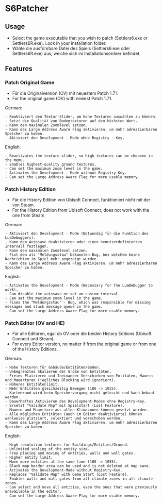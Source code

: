 # S6Patcher
## Usage
- Select the game executable that you wish to patch (Settlers6.exe or Settlers6R.exe). Look in your installation folder.
- Wähle die ausführbare Datei des Spiels (Settlers6.exe oder Settlers6R.exe) aus, welche sich im Installationsordner befindet.
  
## Features

### Patch Original Game
- Für die Originalversion (OV) mit neuestem Patch 1.71.
- For the original game (OV) with newest Patch 1.71.

German:
```
- Reaktiviert den Textur-Slider, um hohe Texturen auswählen zu können.
- Setzt die Qualität von Bodentexturen auf den höchsten Wert.
- Kann den maximalen Zoomlevel setzen.
- Kann das Large Address Aware Flag aktivieren, um mehr adressierbaren Speicher zu haben.
- Aktiviert den Development - Mode ohne Registry - Key.
```
English:
```
- Reactivates the texture-slider, so high textures can be choosen in the menu.
- Enables highest-quality ground textures.
- Can set the maximum zoom level in the game.
- Activates the Development - Mode without Registry-Key.
- Can set the Large Address Aware Flag for more usable memory.
```
### Patch History Edition
- Für die History Edition von Ubisoft Connect, funktioniert nicht mit der von Steam.
- For the History Edition from Ubisoft Connect, does not work with the one from Steam.

German:
```
- Aktiviert den Development - Mode (Notwendig für die Funktion des LuaDebuggers).
- Kann den Autosave deaktivieren oder einen benutzerdefinierten Intervall festlegen.
- Kann den maximalen Zoomlevel setzen.
- Fixt den als "Meldungsstau" bekannten Bug, bei welchem keine Nachrichten im Spiel mehr angezeigt wurden.
- Kann das Large Address Aware Flag aktivieren, um mehr adressierbaren Speicher zu haben.
```
English:
```
- Activates the Development - Mode (Necessary for the LuaDebugger to work).
- Can disable the autosave or set an custom interval.
- Can set the maximum zoom level in the game.
- Fixes the "Meldungsstau" - Bug, which was responsible for missing messages and stuck message queue in the game.
- Can set the Large Address Aware Flag for more usable memory.
```
### Patch Editor (OV and HE)
- Für alle Editoren, egal ob OV oder die beiden History Editions (Ubisoft Connect und Steam).
- For every Editor version, no matter if from the original game or from one of the History Editions.

German:
```
- Hohe Texturen für Gebäude/Entitäten/Boden.
- Unbegrenztes Skalieren der Größe von Entitäten.
- Freies Platzieren und Ineinander-Verschieben von Entitäten, Mauern und Mauertoren (jegliches Blocking wird ignoriert).
- Höheres Entitätenlimit.
- Mehr Entitäten gleichzeitig Bewegen (100 -> 1055).
- Kartenrand wird beim Speichervorgang nicht gelöscht und kann bebaut werden.
- Dauerhaftes Aktivieren des Development-Modes ohne Registry-Key.
- Ersetzt "Validate Map" mit Spielstart (Lost Feature).
- Mauern und Mauertore aus allen Klimazonen können gesetzt werden.
- Alle möglichen Entitäten (auch im Editor deaktivierte) können wahlweise platziert, selektiert und verschoben werden.
- Kann das Large Address Aware Flag aktivieren, um mehr adressierbaren Speicher zu haben.
```
English:
```
- High resolution textures for Buildings/Entities/Ground.
- Unlimited scaling of the entity size.
- Free placing and moving of entities, walls and wall gates.
- Higher entity limit.
- Move more entities at the same time (100 -> 1055).
- Black map border area can be used and is not deleted at map save.
- Activates the Development-Mode without Registry-Key.
- Replaces "Validate Map" with Game Start (Lost Feature).
- Enables walls and wall gates from all climate zones in all climate zones.
- Can select and move all entities, even the ones that were previously unavailable in the editor.
- Can set the Large Address Aware Flag for more usable memory.
```

